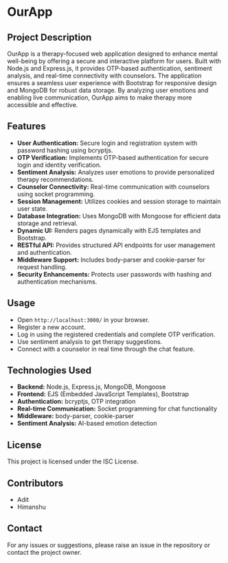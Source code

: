 # OurApp

## Project Description

OurApp is a therapy-focused web application designed to enhance mental well-being by offering a secure and interactive platform for users. Built with Node.js and Express.js, it provides OTP-based authentication, sentiment analysis, and real-time connectivity with counselors. The application ensures a seamless user experience with Bootstrap for responsive design and MongoDB for robust data storage. By analyzing user emotions and enabling live communication, OurApp aims to make therapy more accessible and effective.

## Features

- **User Authentication:** Secure login and registration system with password hashing using bcryptjs.
- **OTP Verification:** Implements OTP-based authentication for secure login and identity verification.
- **Sentiment Analysis:** Analyzes user emotions to provide personalized therapy recommendations.
- **Counselor Connectivity:** Real-time communication with counselors using socket programming.
- **Session Management:** Utilizes cookies and session storage to maintain user state.
- **Database Integration:** Uses MongoDB with Mongoose for efficient data storage and retrieval.
- **Dynamic UI:** Renders pages dynamically with EJS templates and Bootstrap.
- **RESTful API:** Provides structured API endpoints for user management and authentication.
- **Middleware Support:** Includes body-parser and cookie-parser for request handling.
- **Security Enhancements:** Protects user passwords with hashing and authentication mechanisms.

## Usage

- Open `http://localhost:3000/` in your browser.
- Register a new account.
- Log in using the registered credentials and complete OTP verification.
- Use sentiment analysis to get therapy suggestions.
- Connect with a counselor in real time through the chat feature.

## Technologies Used

- **Backend:** Node.js, Express.js, MongoDB, Mongoose
- **Frontend:** EJS (Embedded JavaScript Templates), Bootstrap
- **Authentication:** bcryptjs, OTP integration
- **Real-time Communication:** Socket programming for chat functionality
- **Middleware:** body-parser, cookie-parser
- **Sentiment Analysis:** AI-based emotion detection

## License

This project is licensed under the ISC License.

## Contributors

- Adit
- Himanshu

## Contact

For any issues or suggestions, please raise an issue in the repository or contact the project owner.


